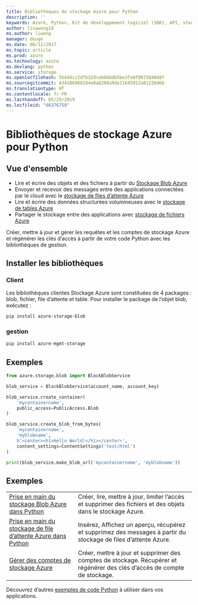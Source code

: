 ```yaml
---
title: Bibliothèques de stockage Azure pour Python
description: ''
keywords: Azure, Python, Kit de développement logiciel (SDK), API, stockage
author: lisawong19
ms.author: liwong
manager: douge
ms.date: 06/12/2017
ms.topic: article
ms.prod: azure
ms.technology: azure
ms.devlang: python
ms.service: storage
ms.openlocfilehash: 5b4d4cc2dfb32dceb66bdb5be3fe0f0075840d8f
ms.sourcegitcommit: 434186988284e0a8268a9de11645912a81226d6b
ms.translationtype: HT
ms.contentlocale: fr-FR
ms.lasthandoff: 05/29/2019
ms.locfileid: "66376759"
---
```

# <a name="azure-storage-libraries-for-python"></a>Bibliothèques de stockage Azure pour Python

## <a name="overview"></a>Vue d'ensemble
- Lire et écrire des objets et des fichiers à partir du [Stockage Blob Azure](https://docs.microsoft.com/azure/storage/storage-python-how-to-use-blob-storage)
- Envoyer et recevoir des messages entre des applications connectées par le cloud avec le [stockage de files d’attente Azure](https://docs.microsoft.com/azure/storage/storage-python-how-to-use-queue-storage)
- Lire et écrire des données structurées volumineuses avec le [stockage de tables Azure](https://docs.microsoft.com/azure/storage/storage-python-how-to-use-table-storage) 
- Partager le stockage entre des applications avec [stockage de fichiers Azure](https://docs.microsoft.com/azure/storage/storage-python-how-to-use-file-storage)

Créer, mettre à jour et gérer les requêtes et les comptes de stockage Azure et régénérer les clés d’accès à partir de votre code Python avec les bibliothèques de gestion.

## <a name="install-the-libraries"></a>Installer les bibliothèques

### <a name="client"></a>Client

Les bibliothèques clientes Stockage Azure sont constituées de 4 packages : blob, fichier, file d’attente et table. Pour installer le package de l’objet blob, exécutez :

```bash
pip install azure-storage-blob
```

### <a name="management"></a>gestion

```bash
pip install azure-mgmt-storage
```

## <a name="example"></a>Exemples
```python
from azure.storage.blob import BlockBlobService

blob_service = BlockBlobService(account_name, account_key)

blob_service.create_container(
    'mycontainername',
    public_access=PublicAccess.Blob
)

blob_service.create_blob_from_bytes(
    'mycontainername',
    'myblobname',
    b'<center><h1>Hello World!</h1></center>',
    content_settings=ContentSettings('text/html')
)

print(blob_service.make_blob_url('mycontainername', 'myblobname'))
```

## <a name="samples"></a>Exemples

| | |
|--|--|
| [Prise en main du stockage Blob Azure dans Python](https://docs.microsoft.com/azure/storage/blobs/storage-python-how-to-use-blob-storage) | Créer, lire, mettre à jour, limiter l’accès et supprimer des fichiers et des objets dans le stockage Azure. |
| [Prise en main du stockage de file d’attente Azure dans Python](https://docs.microsoft.com/azure/storage/queues/storage-python-how-to-use-queue-storage) | Insérez, Affichez un aperçu, récupérez et supprimez des messages à partir du stockage de files d’attente Azure. | 
| [Gérer des comptes de stockage Azure](https://azure.microsoft.com/resources/samples/storage-python-manage) | Créer, mettre à jour et supprimer des comptes de stockage. Récupérer et régénérer des clés d’accès de compte de stockage.

Découvrez d’autres [exemples de code Python](https://azure.microsoft.com/resources/samples/?platform=python) à utiliser dans vos applications.
